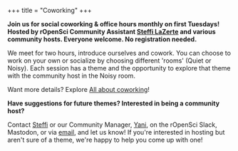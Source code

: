 +++
title = "Coworking"
+++

**Join us for social coworking & office hours monthly on first Tuesdays! 
Hosted by rOpenSci Community Assistant [Steffi LaZerte](/author/steffi-lazerte) and various community hosts. 
Everyone welcome. 
No registration needed.**

We meet for two hours, introduce ourselves and cowork. You can choose to 
work on your own or socialize by choosing different 'rooms' (Quiet or Noisy). 
Each session has a theme and the opportunity to explore that theme with the 
community host in the Noisy room.

Want more details? Explore [All about coworking](/blog/2023/06/21/coworking/)!

**Have suggestions for future themes? Interested in being a community host?**  

Contact [Steffi](/author/steffi-lazerte) or our Community Manager, [Yani](/author/yanina-bellini-saibene), on the rOpenSci Slack, Mastodon, or via [email](yabellini@ropensci.org), and let us know! 
If you're interested in hosting but aren't sure of a theme, we're happy to 
help you come up with one!
